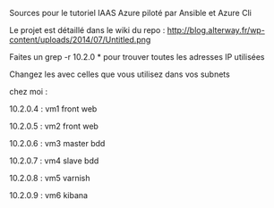 
Sources pour le tutoriel IAAS Azure piloté par Ansible et Azure Cli

Le projet est détaillé dans le wiki du repo : http://blog.alterway.fr/wp-content/uploads/2014/07/Untitled.png


Faites un grep -r 10.2.0 * pour trouver toutes les adresses IP utilisées

Changez les avec celles que vous utilisez dans vos subnets

chez moi : 

10.2.0.4 : vm1 front web

10.2.0.5 : vm2 front web

10.2.0.6 : vm3 master bdd

10.2.0.7 : vm4 slave bdd

10.2.0.8 : vm5 varnish

10.2.0.9 : vm6 kibana
  

